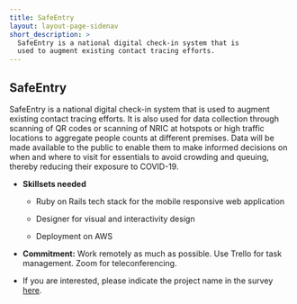 ```yaml
---
title: SafeEntry
layout: layout-page-sidenav
short_description: >
  SafeEntry is a national digital check-in system that is 
  used to augment existing contact tracing efforts.
---
```


## SafeEntry

SafeEntry is a national digital check-in system that is used to augment existing contact tracing efforts. It is also used for data collection through scanning of QR codes or scanning of NRIC at hotspots or high traffic locations to aggregate people counts at different premises. Data will be made available to the public to enable them to make informed decisions on when and where to visit for essentials to avoid crowding and queuing, thereby reducing their exposure to COVID-19.

- **Skillsets needed**

  - Ruby on Rails tech stack for the mobile responsive web application

  - Designer for visual and interactivity design

  - Deployment on AWS

- **Commitment:** Work remotely as much as possible. Use Trello for task management. Zoom for teleconferencing.

- If you are interested, please indicate the project name in the survey [here](https://go.gov.sg/govtech-volunteers).

